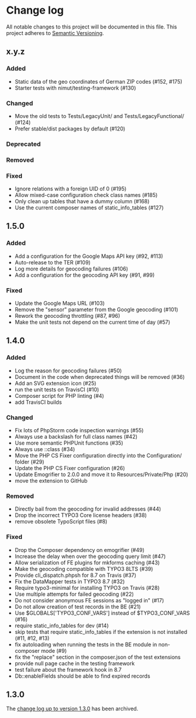 # Change log

All notable changes to this project will be documented in this file.
This project adheres to [Semantic Versioning](https://semver.org/).

## x.y.z

### Added
- Static data of the geo coordinates of German ZIP codes (#152, #175)
- Starter tests with nimut/testing-framework (#130)

### Changed
- Move the old tests to Tests/LegacyUnit/ and Tests/LegacyFunctional/ (#124)
- Prefer stable/dist packages by default (#120)

### Deprecated

### Removed

### Fixed
- Ignore relations with a foreign UID of 0 (#195)
- Allow mixed-case configuration check class names (#185)
- Only clean up tables that have a dummy column (#168)
- Use the current composer names of static_info_tables (#127)

## 1.5.0

### Added
- Add a configuration for the Google Maps API key (#92, #113)
- Auto-release to the TER (#109)
- Log more details for geocoding failures (#106)
- Add a configuration for the geocoding API key (#91, #99)

### Fixed
- Update the Google Maps URL (#103)
- Remove the "sensor" parameter from the Google geocoding (#101)
- Rework the geocoding throttling (#87, #96)
- Make the unit tests not depend on the current time of day (#57)

## 1.4.0

### Added
- Log the reason for geocoding failures (#50)
- Document in the code when deprecated things will be removed (#36)
- Add an SVG extension icon (#25)
- run the unit tests on TravisCI (#10)
- Composer script for PHP linting (#4)
- add TravisCI builds

### Changed
- Fix lots of PhpStorm code inspection warnings (#55)
- Always use a backslash for full class names (#42)
- Use more semantic PHPUnit functions (#35)
- Always use ::class (#34)
- Move the PHP CS Fixer configuration directly into the Configuration/ folder (#29)
- Update the PHP CS Fixer configuration (#26)
- Update Emogrifier to 2.0.0 and move it to Resources/Private/Php (#20)
- move the extension to GitHub

### Removed
- Directly bail from the geocoding for invalid addresses (#44)
- Drop the incorrect TYPO3 Core license headers (#38)
- remove obsolete TypoScript files (#8)

### Fixed
- Drop the Composer dependency on emogrifier (#49)
- Increase the delay when over the geocoding query limit (#47)
- Allow serialization of FE plugins for mkforms caching (#43)
- Make the geocoding compatible with TYPO3 8LTS (#39)
- Provide cli_dispatch.phpsh for 8.7 on Travis (#37)
- Fix the DataMapper tests in TYPO3 8.7 (#32)
- Require typo3-minimal for installing TYPO3 on Travis (#28)
- Use multiple attempts for failed geocoding (#22)
- Do not consider anonymous FE sessions as "logged in" (#17)
- Do not allow creation of test records in the BE (#21)
- Use $GLOBALS['TYPO3_CONF_VARS'] instead of $TYPO3_CONF_VARS (#16)
- require static_info_tables for dev (#14)
- skip tests that require static_info_tables if the extension is not installed (#11, #12, #13)
- fix autoloading when running the tests in the BE module in non-composer mode (#9)
- fix the "replace" section in the composer.json of the test extensions
- provide null page cache in the testing framework
- test failure about the framework hook in 8.7
- Db::enableFields should be able to find expired records

## 1.3.0

The [change log up to version 1.3.0](Documentation/changelog-archive.txt)
has been archived.
